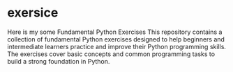 # exersice
Here is my some Fundamental Python Exercises
This repository contains a collection of fundamental Python exercises designed to help beginners and intermediate learners practice and improve their Python programming skills. The exercises cover basic concepts and common programming tasks to build a strong foundation in Python.
